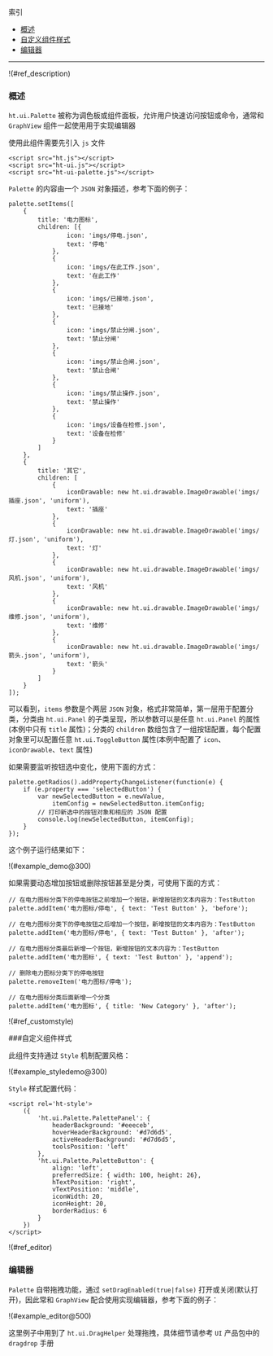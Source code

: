 
索引

* [概述](#ref_description)
* [自定义组件样式](#ref_customstyle)
* [编辑器](#ref_editor)

---

!(#ref_description)

### 概述

`ht.ui.Palette` 被称为调色板或组件面板，允许用户快速访问按钮或命令，通常和 `GraphView` 组件一起使用用于实现编辑器

使用此组件需要先引入 `js` 文件

    <script src="ht.js"></script>
    <script src="ht-ui.js"></script>
    <script src="ht-ui-palette.js"></script>

`Palette` 的内容由一个 `JSON` 对象描述，参考下面的例子：

    palette.setItems([
        {
            title: '电力图标',
            children: [{
                    icon: 'imgs/停电.json',
                    text: '停电'
                },
                {
                    icon: 'imgs/在此工作.json',
                    text: '在此工作'
                },
                {
                    icon: 'imgs/已接地.json',
                    text: '已接地'
                },
                {
                    icon: 'imgs/禁止分闸.json',
                    text: '禁止分闸'
                },
                {
                    icon: 'imgs/禁止合闸.json',
                    text: '禁止合闸'
                },
                {
                    icon: 'imgs/禁止操作.json',
                    text: '禁止操作'
                },
                {
                    icon: 'imgs/设备在检修.json',
                    text: '设备在检修'
                }
            ]
        },
        {
            title: '其它',
            children: [
                {
                    iconDrawable: new ht.ui.drawable.ImageDrawable('imgs/插座.json', 'uniform'),
                    text: '插座'
                },
                {
                    iconDrawable: new ht.ui.drawable.ImageDrawable('imgs/灯.json', 'uniform'),
                    text: '灯'
                },
                {
                    iconDrawable: new ht.ui.drawable.ImageDrawable('imgs/风机.json', 'uniform'),
                    text: '风机'
                },
                {
                    iconDrawable: new ht.ui.drawable.ImageDrawable('imgs/维修.json', 'uniform'),
                    text: '维修'
                },
                {
                    iconDrawable: new ht.ui.drawable.ImageDrawable('imgs/箭头.json', 'uniform'),
                    text: '箭头'
                }
            ]
        }
    ]);

可以看到，`items` 参数是个两层 `JSON` 对象，格式非常简单，第一层用于配置分类，分类由 `ht.ui.Panel` 的子类呈现，所以参数可以是任意 `ht.ui.Panel` 的属性(本例中只有 `title` 属性)；分类的 `children` 数组包含了一组按钮配置，每个配置对象里可以配置任意 `ht.ui.ToggleButton` 属性(本例中配置了 `icon`、`iconDrawable`、`text` 属性)

如果需要监听按钮选中变化，使用下面的方式：

    palette.getRadios().addPropertyChangeListener(function(e) {
        if (e.property === 'selectedButton') {
            var newSelectedButton = e.newValue,
                itemConfig = newSelectedButton.itemConfig;
            // 打印新选中的按钮对象和相应的 JSON 配置
            console.log(newSelectedButton, itemConfig);
        }
    });

这个例子运行结果如下：

!(#example_demo@300)

如果需要动态增加按钮或删除按钮甚至是分类，可使用下面的方式：

    // 在电力图标分类下的停电按钮之前增加一个按钮，新增按钮的文本内容为：TestButton
    palette.addItem('电力图标/停电', { text: 'Test Button' }, 'before');

    // 在电力图标分类下的停电按钮之后增加一个按钮，新增按钮的文本内容为：TestButton
    palette.addItem('电力图标/停电', { text: 'Test Button' }, 'after');

    // 在电力图标分类最后新增一个按钮，新增按钮的文本内容为：TestButton
    palette.addItem('电力图标', { text: 'Test Button' }, 'append');

    // 删除电力图标分类下的停电按钮
    palette.removeItem('电力图标/停电');

    // 在电力图标分类后面新增一个分类
    palette.addItem('电力图标', { title: 'New Category' }, 'after');


!(#ref_customstyle)

###自定义组件样式

此组件支持通过 `Style` 机制配置风格：

!(#example_styledemo@300)

`Style` 样式配置代码：

    <script rel='ht-style'>
        ({
            'ht.ui.Palette.PalettePanel': {
                headerBackground: '#eeeceb',
                hoverHeaderBackground: '#d7d6d5',
                activeHeaderBackground: '#d7d6d5',
                toolsPosition: 'left'
            },
            'ht.ui.Palette.PaletteButton': {
                align: 'left',
                preferredSize: { width: 100, height: 26},
                hTextPosition: 'right',
                vTextPosition: 'middle',
                iconWidth: 20,
                iconHeight: 20,
                borderRadius: 6
            }
        })
    </script>


!(#ref_editor)

### 编辑器

`Palette` 自带拖拽功能，通过 `setDragEnabled(true|false)` 打开或关闭(默认打开)，因此常和 `GraphView` 配合使用实现编辑器，参考下面的例子：

!(#example_editor@500)

 这里例子中用到了 `ht.ui.DragHelper` 处理拖拽，具体细节请参考 `UI` 产品包中的 `dragdrop` 手册